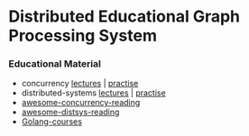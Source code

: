 # Distributed Educational Graph Processing System

### Educational Material
- concurrency [lectures](https://www.youtube.com/watch?v=zw6V3SDsXDk&list=PL4_hYwCyhAva37lNnoMuBcKRELso5nvBm&index=3) | [practise](https://www.youtube.com/watch?v=mvT1Z0g_1jA&list=PL4_hYwCyhAvYTxm55RBm_HA5Bq5W1Nv-R&index=3)
- distributed-systems [lectures](https://www.youtube.com/watch?v=h5UKFlGxOkg&list=PL4_hYwCyhAvaYKF6HkyCximCvlExxxnrC) | [practise](https://www.youtube.com/watch?v=eRmhfw7hqdw&list=PL4_hYwCyhAvZd6B5fN3yAB0zOCjhgpfgg)
- [awesome-concurrency-reading](https://gitlab.com/Lipovsky/awesome-concurrency)
- [awesome-distsys-reading](https://gitlab.com/Lipovsky/awesome-distsys)
- [Golang-courses](https://github.com/golang/go/wiki/Courses)
